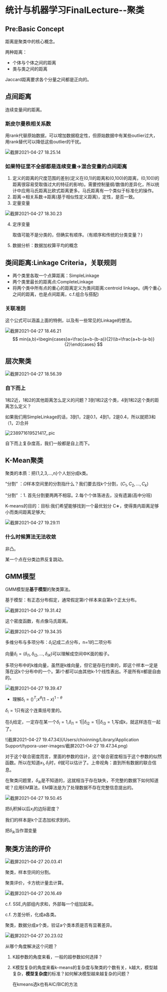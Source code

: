 # 统计与机器学习FinalLecture--聚类

## Pre:Basic Concept

距离是聚类中的核心概念。

两种距离：

- 个体与个体之间的距离
- 类与类之间的距离

Jaccard距离要求各个分量之间都是正向的。

## 点间距离

连续变量间的距离。

### 斯皮尔曼秩相关系数

用rank代替原始数据，可以增加数据稳定性，但原始数据中有某些outlier过大，用rank替代可以降低这些outlier的干扰。

![截屏2021-04-27 18.25.14](https://tva1.sinaimg.cn/large/008i3skNly1gpyh79mc39j30w20gegpk.jpg)

### 如果特征里不全部都是连续变量->混合变量的点间距离

1. 定义的距离的尺度范围的差别(定义在(0,1)的距离和(0,100)的距离，(0,100)的距离很容易受取值过大的特征的影响)。需要控制量纲/数值的差异化，所以统计中应用马氏距离比欧式距离更多。马氏距离有一个类似于标准化的操作。
2. 距离->相关系数->距离(基于相似性定义距离)，定性，是否一致。
3. 定量变量

![截屏2021-04-27 18.30.23](https://tva1.sinaimg.cn/large/008i3skNly1gpyhcmobszj30xy0h60vq.jpg)

4. 定序变量

   取值可能不是分类的，但确实有顺序。（有顺序和传统的分类变量？)

5. 数据分析：数据加权算平均的概念

## 类间距离:Linkage Criteria，关联规则

- 两个类里各取一个点算距离：SimpleLinkage
- 两个类里最长的距离点:CompleteLinkage
- 将两个类中所有点的重心的距离定义为类间距离:centroid linkage。(两个重心之间的距离，也是点间距离，c.f.组合与搭配)

### 关联准则

这个公式可以涵盖上面的特例，以及有一些常见的Linkage的想法。

![截屏2021-04-27 18.46.21](https://tva1.sinaimg.cn/large/008i3skNly1gpyht8axz3j30yg0j878c.jpg)
$$
min(a,b)=\begin{cases}a=\frac{a+b-(b-a)}{2}\\b=\frac{a+b-(a-b)}{2}\end{cases}
$$

## 层次聚类

![截屏2021-04-27 18.56.39](https://tva1.sinaimg.cn/large/008i3skNly1gpyi3xoun5j30tc0j8n28.jpg)

### 自下而上

1和2近，1和2的其他距离怎么定义的问题？3到1和2这个类，4到1和2这个类的距离怎么定义？

如果我们用SimpleLinkage的话，3到1，2是0.1，4到1，2是0.4，所以就把3和（1，2)合并

![238971619521417_.pic](https://tva1.sinaimg.cn/large/008i3skNly1gpyibbjt35j31400u0q58.jpg)

自下而上复杂度高，我们一般都是自上而下。

## K-Mean聚类

聚类的本质：把{1,2,3,...,n}个人划分成k类。

“分割” ：$\Omega$样本空间里的分割指什么？我们要去找k个分割，$(C_1,C_2,...,C_k)$

“分割” ：1. 首先分割要两两不相容。2.每个个体落进去，没有遗漏(高中分班)

K-means的目的：目标:我们希望能够找到一个最优划分 C∗，使得类内距离足够小而类间距离足够大;

![截屏2021-04-27 19.29.11](https://tva1.sinaimg.cn/large/008i3skNly1gpyj1so1ccj30tc0leq68.jpg)

### 什么时候算法无法收敛

非凸。

某一个点在分类边界反复跳动。

## GMM模型

GMM模型是**基于模型**的聚类算法。

基于模型：有正态分布假定，通常假定第i个样本来自第k个正太分布。

![截屏2021-04-27 19.31.42](https://tva1.sinaimg.cn/large/008i3skNly1gpyj4dipx5j30sw0istbk.jpg)

这个密度函数，有点像马氏距离。

![截屏2021-04-27 19.34.35](https://tva1.sinaimg.cn/large/008i3skNly1gpyj7emkiaj30sy0kuq6d.jpg)

多维分布与多项分布：$\delta_i$记成二点分布，n=1的二项分布

向量$\delta_i=(\delta_{i1},\delta_{i2},...,\delta_{iK})$可以理解成空间中K面的骰子。

多项分布中的k维向量，虽然是k维向量，但它是存在约束的，即这个样本一定是落在这k个分布中的一个。第i个都可以由其他k-1个线性表出。不是所有$\pi$都是自由的。

![截屏2021-04-27 19.39.47](https://tva1.sinaimg.cn/large/008i3skNly1gpyjcsgh7yj30sy0ccq4g.jpg)

- 理解$\delta_i=()^T$;$x^\theta(1-x)^{1-\theta}$

$\delta_i=1$只有这个连乘括号里的。

在$\delta_i$给定，一定存在某一个$\delta_i=1$,$\delta_{i1}=1||\delta_{i2}=1||\delta_{i3}=1$,写成k，就这样连在一起了。

![截屏2021-04-27 19.47.34](/Users/chixinning/Library/Application Support/typora-user-images/截屏2021-04-27 19.47.34.png)

对于这个联合密度而言，里面的参数的估计，这个联合密度相当于这个参数的似然函数。所以在知道$x_1,\delta_i$时，$\theta$就可以估计了。上帝视角：直到所有数据的联合信息。

在聚类问题里，$\delta_{ik}$是不知道的，这就相当于存在缺失，不完整的数据下如何知道呢？应用EM算法，EM算法是为了处理数据不存在完整信息提出的。

![截屏2021-04-27 19.50.45](https://tva1.sinaimg.cn/large/008i3skNly1gpyjo8n5fqj30ti0h8dj1.jpg)

把$\delta_i$积掉以后$x_i$的边际密度？

我们的样本是k个正态加权求到的。

把$\delta_{ik}$当作潜变量

## 聚类方法的评价

![截屏2021-04-27 20.03.41](https://tva1.sinaimg.cn/large/008i3skNly1gpyk1pes18j30ti09wgni.jpg)

聚类，样本空间的分割。

聚类评价，卡方统计量去计算。

![截屏2021-04-27 20.16.49](https://tva1.sinaimg.cn/large/008i3skNly1gpykfc41hxj30ti0g4gne.jpg)

c.f. SSE,内部组内求和，外部每一个组加起来。

c.f. 方差分析，化成a各类。

聚类，数据分成a个类，验证a个类本质是否有显著差异。

![截屏2021-04-27 20.23.02](https://tva1.sinaimg.cn/large/008i3skNly1gpyklu0cxtj30qg0d6ac7.jpg)

从哪个角度解决这个问题？

1. K超参数的角度来看，一般的超参数如何选择？

2. K模型复杂的角度来看k-means的复杂度与聚类的个数有关，k越大，模型越复杂，**模型复杂度**的标准？如何解决模型越来越复杂的问题？

   在kmeans选k也有AIC/BIC的方法

